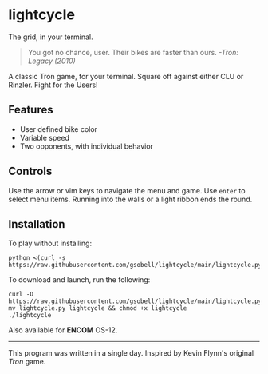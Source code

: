 # lightcycle

The grid, in your terminal.

> You got no chance, user.
> Their bikes are faster than ours.
> _-Tron: Legacy (2010)_

A classic Tron game, for your terminal. Square off against either CLU or Rinzler. Fight for the Users!

## Features
- User defined bike color
- Variable speed
- Two opponents, with individual behavior

## Controls
Use the arrow or vim keys to navigate the menu and game.
Use `enter` to select menu items.
Running into the walls or a light ribbon ends the round.

## Installation
To play without installing:
```shell
python <(curl -s https://raw.githubusercontent.com/gsobell/lightcycle/main/lightcycle.py)
```

To download and launch, run the following:
```shell
curl -O https://raw.githubusercontent.com/gsobell/lightcycle/main/lightcycle.py
mv lightcycle.py lightcycle && chmod +x lightcycle
./lightcycle
```
Also available for **ENCOM** OS-12.

---
This program was written in a single day. Inspired by Kevin Flynn's original _Tron_ game.
